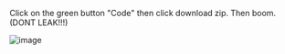 Click on the green button "Code" then click download zip. Then boom. (DONT LEAK!!!)




![image](https://user-images.githubusercontent.com/127998174/225458524-cfa86486-fff1-4171-9ac7-6224f615a47b.png)

